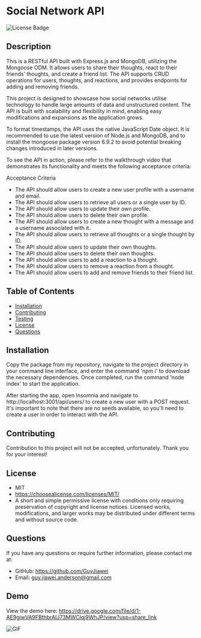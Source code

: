# Social Network API 

  ![License Badge](https://img.shields.io/badge/license-MIT-green.svg)

  ## Description
  This is a RESTful API built with Express.js and MongoDB, utilizing the Mongoose ODM. It allows users to share their thoughts, react to their friends’ thoughts, and create a friend list. The API supports CRUD operations for users, thoughts, and reactions, and provides endpoints for adding and removing friends.

  This project is designed to showcase how social networks utilise technology to handle large amounts of data and unstructured content. The API is built with scalability and flexibility in mind, enabling easy modifications and expansions as the application grows.

  To format timestamps, the API uses the native JavaScript Date object. It is recommended to use the latest version of Node.js and MongoDB, and to install the mongoose package version 6.9.2 to avoid potential breaking changes introduced in later versions.

  To see the API in action, please refer to the walkthrough video that demonstrates its functionality and meets the following acceptance criteria:

  Acceptance Criteria
  - The API should allow users to create a new user profile with a username and email.
  - The API should allow users to retrieve all users or a single user by ID.
  - The API should allow users to update their own profile.
  - The API should allow users to delete their own profile.
  - The API should allow users to create a new thought with a message and a username associated with it.
  - The API should allow users to retrieve all thoughts or a single thought by ID.
  - The API should allow users to update their own thoughts.
  - The API should allow users to delete their own thoughts.
  - The API should allow users to add a reaction to a thought.
  - The API should allow users to remove a reaction from a thought.
  - The API should allow users to add and remove friends to their friend list.

  ## Table of Contents

  * [Installation](#installation)
  * [Contributing](#contrubuting)
  * [Testing](#testing)
  * [License](#license)
  * [Questions](#questions)

  ## Installation

  Copy the package from my repository, navigate to the project directory in your command line interface, and enter the command 'npm i' to download the necessary dependencies. Once completed, run the command 'node index' to start the application.
  
  After starting the app, open Insomnia and navigate to http://localhost:3001/api/users/ to create a new user with a POST request. It's important to note that there are no seeds available, so you'll need to create a user in order to interact with the API.

  ## Contributing

  Contribution to this project will not be accepted, unfortunately. Thank you for your interest!
  
  ## License
  - MIT
  - https://choosealicense.com/licenses/MIT/
  - A short and simple permissive license with conditions only requiring preservation of copyright and license notices. Licensed works, modifications, and larger works may be distributed under different terms and without source code.
  

  ## Questions

  If you have any questions or require further information, please contact me at:

  - GitHub: https://github.com/GuyJiawei
  - Email: guy.jiawei.anderson@gmail.com

  ## Demo
  View the demo here:
  https://drive.google.com/file/d/1-AE9gjwVA9FBthbrAIJ73MWCIqj9WhJP/view?usp=share_link

  ![GIF](./assets/Social_Network_API_GIF.gif)

